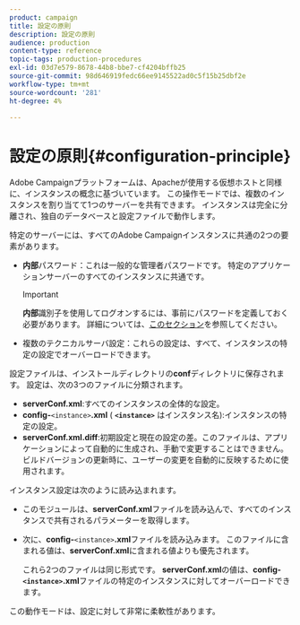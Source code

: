 ```yaml
---
product: campaign
title: 設定の原則
description: 設定の原則
audience: production
content-type: reference
topic-tags: production-procedures
exl-id: 03d7e579-8678-44b8-bbe7-cf4204bffb25
source-git-commit: 98d646919fedc66ee9145522ad0c5f15b25dbf2e
workflow-type: tm+mt
source-wordcount: '281'
ht-degree: 4%

---
```


# 設定の原則{#configuration-principle}

Adobe Campaignプラットフォームは、Apacheが使用する仮想ホストと同様に、インスタンスの概念に基づいています。 この操作モードでは、複数のインスタンスを割り当てて1つのサーバーを共有できます。 インスタンスは完全に分離され、独自のデータベースと設定ファイルで動作します。

特定のサーバーには、すべてのAdobe Campaignインスタンスに共通の2つの要素があります。

* **内部**&#x200B;パスワード：これは一般的な管理者パスワードです。 特定のアプリケーションサーバーのすべてのインスタンスに共通です。

   >[!IMPORTANT]
   >
   >**内部**&#x200B;識別子を使用してログオンするには、事前にパスワードを定義しておく必要があります。 詳細については、[このセクション](../../installation/using/configuring-campaign-server.md#internal-identifier)を参照してください。

* 複数のテクニカルサーバ設定：これらの設定は、すべて、インスタンスの特定の設定でオーバーロードできます。

設定ファイルは、インストールディレクトリの&#x200B;**conf**&#x200B;ディレクトリに保存されます。 設定は、次の3つのファイルに分類されます。

* **serverConf.xml**:すべてのインスタンスの全体的な設定。
* **config-**`<instance>`**.xml** ( **`<instance>`** はインスタンス名):インスタンスの特定の設定。
* **serverConf.xml.diff**:初期設定と現在の設定の差。このファイルは、アプリケーションによって自動的に生成され、手動で変更することはできません。 ビルドバージョンの更新時に、ユーザーの変更を自動的に反映するために使用されます。

インスタンス設定は次のように読み込まれます。

* このモジュールは、**serverConf.xml**&#x200B;ファイルを読み込んで、すべてのインスタンスで共有されるパラメーターを取得します。
* 次に、**config-**`<instance>`**.xml**&#x200B;ファイルを読み込みます。 このファイルに含まれる値は、**serverConf.xml**&#x200B;に含まれる値よりも優先されます。

   これら2つのファイルは同じ形式です。 **serverConf.xml**&#x200B;の値は、**config-`<instance>`.xml**&#x200B;ファイルの特定のインスタンスに対してオーバーロードできます。

この動作モードは、設定に対して非常に柔軟性があります。
